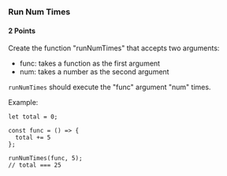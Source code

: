### Run Num Times

#### 2 Points

Create the function "runNumTimes" that accepts two arguments:

- func: takes a function as the first argument
- num: takes a number as the second argument

`runNumTimes` should execute the "func" argument "num" times.

Example:

```
let total = 0;

const func = () => {
  total += 5
};

runNumTimes(func, 5);
// total === 25
```
